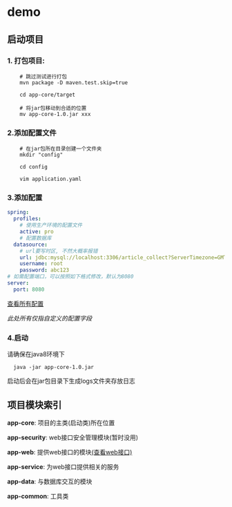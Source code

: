 # demo

## 启动项目
### 1. 打包项目: 
```shell
    # 跳过测试进行打包
    mvn package -D maven.test.skip=true
    
    cd app-core/target
    
    # 将jar包移动到合适的位置
    mv app-core-1.0.jar xxx
```
### 2.添加配置文件
```shell
    # 在jar包所在目录创建一个文件夹
    mkdir "config"
    
    cd config
    
    vim application.yaml
```
### 3.添加配置
```yaml
spring:
  profiles:
    # 使用生产环境的配置文件
    active: pro
    # 配置数据库
  datasource:
    # url要写时区, 不然大概率报错
    url: jdbc:mysql://localhost:3306/article_collect?ServerTimezone=GMT%2B8
    username: root
    password: abc123
# 如需配置端口，可以按照如下格式修改，默认为8080
server:
  port: 8080
```
[查看所有配置](app-core/README.md)

*此处所有仅指自定义的配置字段*

### 4.启动
请确保在java8环境下
```shell
  java -jar app-core-1.0.jar
```
启动后会在jar包目录下生成logs文件夹存放日志


## 项目模块索引
**app-core**: 项目的主类(启动类)所在位置

**app-security**: web接口安全管理模块(暂时没用)

**app-web**: 提供web接口的模块[(查看web接口)](app-web/README.md)

**app-service**: 为web接口提供相关的服务

**app-data**: 与数据库交互的模块

**app-common**: 工具类
